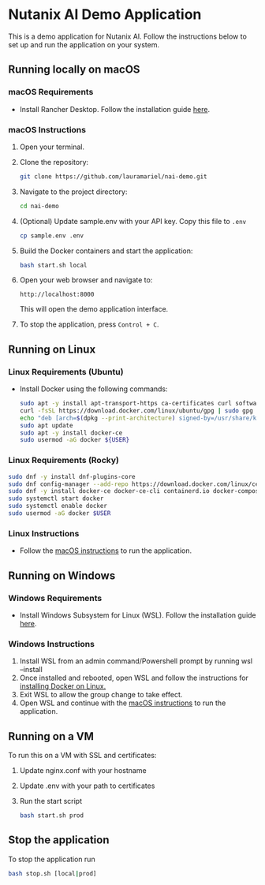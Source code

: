 # Nutanix AI Demo Application

This is a demo application for Nutanix AI. Follow the instructions below to set up and run the application on your system.

## Running locally on macOS

### macOS Requirements

- Install Rancher Desktop. Follow the installation guide [here](https://docs.rancherdesktop.io/getting-started/installation/).

### macOS Instructions

1. Open your terminal.
2. Clone the repository:
   ```bash
   git clone https://github.com/lauramariel/nai-demo.git
   ```
3. Navigate to the project directory:
   ```bash
   cd nai-demo
   ```
4. (Optional) Update sample.env with your API key. Copy this file to `.env`

   ```bash
   cp sample.env .env
   ```

5. Build the Docker containers and start the application:
   ```bash
   bash start.sh local
   ```

6. Open your web browser and navigate to:
   ```
   http://localhost:8000
   ```
   This will open the demo application interface.
7.  To stop the application, press `Control + C`.

## Running on Linux

### Linux Requirements (Ubuntu)

- Install Docker using the following commands:
  ```bash
  sudo apt -y install apt-transport-https ca-certificates curl software-properties-common
  curl -fsSL https://download.docker.com/linux/ubuntu/gpg | sudo gpg --dearmor -o /usr/share/keyrings/docker-archive-keyring.gpg
  echo "deb [arch=$(dpkg --print-architecture) signed-by=/usr/share/keyrings/docker-archive-keyring.gpg] https://download.docker.com/linux/ubuntu $(lsb_release -cs) stable" | sudo tee /etc/apt/sources.list.d/docker.list > /dev/null
  sudo apt update
  sudo apt -y install docker-ce
  sudo usermod -aG docker ${USER}
  ```

### Linux Requirements (Rocky)
```bash
sudo dnf -y install dnf-plugins-core
sudo dnf config-manager --add-repo https://download.docker.com/linux/centos/docker-ce.repo
sudo dnf -y install docker-ce docker-ce-cli containerd.io docker-compose-plugin
sudo systemctl start docker
sudo systemctl enable docker
sudo usermod -aG docker $USER
```

### Linux Instructions

- Follow the [macOS instructions](#macos-instructions) to run the application.

## Running on Windows

### Windows Requirements

- Install Windows Subsystem for Linux (WSL). Follow the installation guide [here](https://learn.microsoft.com/en-us/windows/wsl/install).

### Windows Instructions

1.	Install WSL from an admin command/Powershell prompt by running wsl –install
2.	Once installed and rebooted, open WSL and follow the instructions for [installing Docker on Linux.](#linux-requirements)
3.	Exit WSL to allow the group change to take effect. 
4.	Open WSL and continue with the [macOS instructions](#macos-instructions) to run the application.

## Running on a VM

To run this on a VM with SSL and certificates:

1. Update nginx.conf with your hostname
2. Update .env with your path to certificates
3. Run the start script

   ```bash
   bash start.sh prod
   ```

## Stop the application

To stop the application run

```bash
bash stop.sh [local|prod]
```
